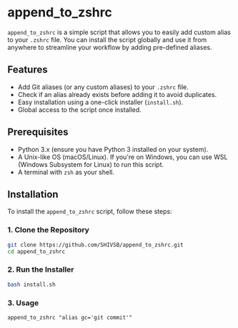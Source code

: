 # append_to_zshrc

`append_to_zshrc` is a simple script that allows you to easily add custom alias to your `.zshrc` file. You can install the script globally and use it from anywhere to streamline your workflow by adding pre-defined aliases.

## Features

- Add Git aliases (or any custom aliases) to your `.zshrc` file.
- Check if an alias already exists before adding it to avoid duplicates.
- Easy installation using a one-click installer (`install.sh`).
- Global access to the script once installed.

## Prerequisites

- Python 3.x (ensure you have Python 3 installed on your system).
- A Unix-like OS (macOS/Linux). If you're on Windows, you can use WSL (Windows Subsystem for Linux) to run this script.
- A terminal with `zsh` as your shell.

## Installation

To install the `append_to_zshrc` script, follow these steps:

### 1. Clone the Repository

```bash
git clone https://github.com/SHIVSB/append_to_zshrc.git
cd append_to_zshrc
```
### 2. Run the Installer

```bash
bash install.sh
```
### 3. Usage
```
append_to_zshrc "alias gc='git commit'"
```
